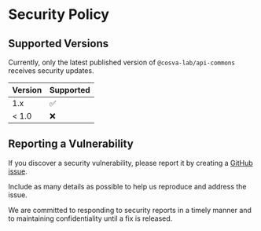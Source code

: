 # Security Policy

## Supported Versions

Currently, only the latest published version of `@cosva-lab/api-commons` receives security updates.

| Version | Supported          |
| ------- | ------------------ |
| 1.x     | :white_check_mark: |
| < 1.0   | :x:                |

## Reporting a Vulnerability

If you discover a security vulnerability, please report it by creating a [GitHub issue](https://github.com/cosva-lab/cosva-api-commons/issues/new?template=bug_report.md&labels=security).

Include as many details as possible to help us reproduce and address the issue.

We are committed to responding to security reports in a timely manner and to maintaining confidentiality until a fix is released.
